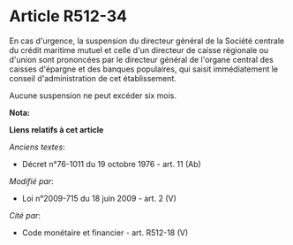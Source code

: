 # Article R512-34

En cas d'urgence, la suspension du directeur général de la Société centrale du crédit maritime mutuel et celle d'un directeur
de caisse régionale ou d'union sont prononcées par le directeur général de l'organe central des caisses d'épargne et des
banques populaires, qui saisit immédiatement le conseil d'administration de cet établissement. 

Aucune suspension ne peut excéder six mois.

**Nota:**



**Liens relatifs à cet article**

_Anciens textes_:

  - Décret n°76-1011 du 19 octobre 1976 - art. 11 (Ab)

_Modifié par_:

  - Loi n°2009-715 du 18 juin 2009 - art. 2 (V)

_Cité par_:

  - Code monétaire et financier - art. R512-18 (V)

